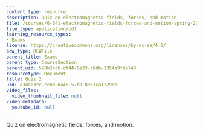 ```yaml
---
content_type: resource
description: Quiz on electromagnetic fields, forces, and motion.
file: /courses/6-641-electromagnetic-fields-forces-and-motion-spring-2009/a3da032cce8b6a4557b88361ca1129ab_MIT6_641s09_quiz2006_2.pdf
file_type: application/pdf
learning_resource_types:
- Exams
license: https://creativecommons.org/licenses/by-nc-sa/4.0/
ocw_type: OCWFile
parent_title: Exams
parent_type: CourseSection
parent_uid: 528b24c6-df44-6e33-c6db-3354e9fda743
resourcetype: Document
title: Quiz 2
uid: a3da032c-ce8b-6a45-57b8-8361ca1129ab
video_files:
  video_thumbnail_file: null
video_metadata:
  youtube_id: null
---
```

Quiz on electromagnetic fields, forces, and motion.